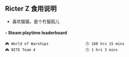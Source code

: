 ## Ricter Z 食用说明
- 喜欢猫猫，是个冇猫孤儿

<!-- steam-box start -->
#### - Steam playtime leaderboard
```text
🎮 World of Warships                 🕘 168 hrs 15 mins
🎮 NITE Team 4                       🕘 1 hrs 3 mins
```
<!-- Powered by https://github.com/YouEclipse/steam-box . -->
<!-- steam-box end -->
